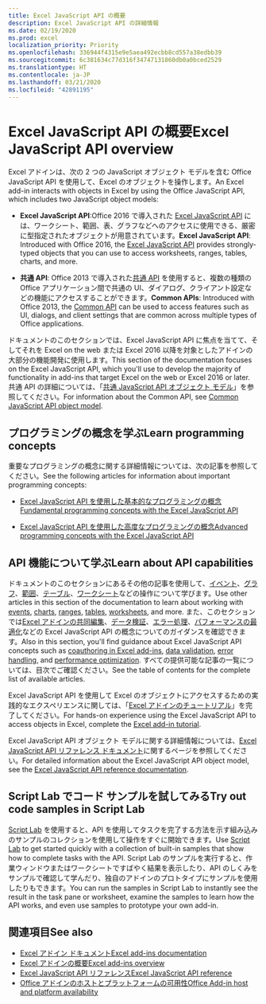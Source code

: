 ```yaml
---
title: Excel JavaScript API の概要
description: Excel JavaScript API の詳細情報
ms.date: 02/19/2020
ms.prod: excel
localization_priority: Priority
ms.openlocfilehash: 336944f4315e9e5aea492ecbb8cd557a38edbb39
ms.sourcegitcommit: 6c381634c77d316f34747131860db0a0bced2529
ms.translationtype: HT
ms.contentlocale: ja-JP
ms.lasthandoff: 03/21/2020
ms.locfileid: "42891195"
---
```

# <a name="excel-javascript-api-overview"></a><span data-ttu-id="645df-103">Excel JavaScript API の概要</span><span class="sxs-lookup"><span data-stu-id="645df-103">Excel JavaScript API overview</span></span>

<span data-ttu-id="645df-104">Excel アドインは、次の 2 つの JavaScript オブジェクト モデルを含む Office JavaScript API を使用して、Excel のオブジェクトを操作します。</span><span class="sxs-lookup"><span data-stu-id="645df-104">An Excel add-in interacts with objects in Excel by using the Office JavaScript API, which includes two JavaScript object models:</span></span>

* <span data-ttu-id="645df-105">**Excel JavaScript API**:Office 2016 で導入された [Excel JavaScript API](/javascript/api/excel) には、ワークシート、範囲、表、グラフなどへのアクセスに使用できる、厳密に型指定されたオブジェクトが用意されています。</span><span class="sxs-lookup"><span data-stu-id="645df-105">**Excel JavaScript API**: Introduced with Office 2016, the [Excel JavaScript API](/javascript/api/excel) provides strongly-typed objects that you can use to access worksheets, ranges, tables, charts, and more.</span></span> 

* <span data-ttu-id="645df-106">**共通 API**: Office 2013 で導入された[共通 API](/javascript/api/office) を使用すると、複数の種類の Office アプリケーション間で共通の UI、ダイアログ、クライアント設定などの機能にアクセスすることができます。</span><span class="sxs-lookup"><span data-stu-id="645df-106">**Common APIs**: Introduced with Office 2013, the [Common API](/javascript/api/office) can be used to access features such as UI, dialogs, and client settings that are common across multiple types of Office applications.</span></span>

<span data-ttu-id="645df-107">ドキュメントのこのセクションでは、Excel JavaScript API に焦点を当てて、そしてそれを Excel on the web または Excel 2016 以降を対象としたアドインの大部分の機能開発に使用します。</span><span class="sxs-lookup"><span data-stu-id="645df-107">This section of the documentation focuses on the Excel JavaScript API, which you'll use to develop the majority of functionality in add-ins that target Excel on the web or Excel 2016 or later.</span></span> <span data-ttu-id="645df-108">共通 API の詳細については、「[共通 JavaScript API オブジェクト モデル](../../develop/office-javascript-api-object-model.md)」を参照してください。</span><span class="sxs-lookup"><span data-stu-id="645df-108">For information about the Common API, see [Common JavaScript API object model](../../develop/office-javascript-api-object-model.md).</span></span> 

## <a name="learn-programming-concepts"></a><span data-ttu-id="645df-109">プログラミングの概念を学ぶ</span><span class="sxs-lookup"><span data-stu-id="645df-109">Learn programming concepts</span></span>

<span data-ttu-id="645df-110">重要なプログラミングの概念に関する詳細情報については、次の記事を参照してください。</span><span class="sxs-lookup"><span data-stu-id="645df-110">See the following articles for information about important programming concepts:</span></span>
 
- [<span data-ttu-id="645df-111">Excel JavaScript API を使用した基本的なプログラミングの概念</span><span class="sxs-lookup"><span data-stu-id="645df-111">Fundamental programming concepts with the Excel JavaScript API</span></span>](../../excel/excel-add-ins-core-concepts.md)

- [<span data-ttu-id="645df-112">Excel JavaScript API を使用した高度なプログラミングの概念</span><span class="sxs-lookup"><span data-stu-id="645df-112">Advanced programming concepts with the Excel JavaScript API</span></span>](../../excel/excel-add-ins-advanced-concepts.md)

## <a name="learn-about-api-capabilities"></a><span data-ttu-id="645df-113">API 機能について学ぶ</span><span class="sxs-lookup"><span data-stu-id="645df-113">Learn about API capabilities</span></span>

<span data-ttu-id="645df-114">ドキュメントのこのセクションにあるその他の記事を使用して、[イベント](../../excel/excel-add-ins-events.md)、[グラフ](../../excel/excel-add-ins-charts.md)、[範囲](../../excel/excel-add-ins-ranges.md)、[テーブル](../../excel/excel-add-ins-tables.md)、[ワークシート](../../excel/excel-add-ins-worksheets.md)などの操作について学びます。</span><span class="sxs-lookup"><span data-stu-id="645df-114">Use other articles in this section of the documentation to learn about working with [events](../../excel/excel-add-ins-events.md), [charts](../../excel/excel-add-ins-charts.md), [ranges](../../excel/excel-add-ins-ranges.md), [tables](../../excel/excel-add-ins-tables.md), [worksheets](../../excel/excel-add-ins-worksheets.md), and more.</span></span> <span data-ttu-id="645df-115">また、このセクションでは[Excel アドインの共同編集](../../excel/co-authoring-in-excel-add-ins.md)、[データ検証](../../excel/excel-add-ins-data-validation.md)、[エラー処理](../../excel/excel-add-ins-error-handling.md)、[パフォーマンスの最適化](../../excel/performance.md)などの Excel JavaScript API の概念についてのガイダンスを確認できます。</span><span class="sxs-lookup"><span data-stu-id="645df-115">Also in this section, you'll find guidance about Excel JavaScript API concepts such as [coauthoring in Excel add-ins](../../excel/co-authoring-in-excel-add-ins.md), [data validation](../../excel/excel-add-ins-data-validation.md), [error handling](../../excel/excel-add-ins-error-handling.md), and [performance optimization](../../excel/performance.md).</span></span> <span data-ttu-id="645df-116">すべての提供可能な記事の一覧については、目次でご確認ください。</span><span class="sxs-lookup"><span data-stu-id="645df-116">See the table of contents for the complete list of available articles.</span></span>

<span data-ttu-id="645df-117">Excel JavaScript API を使用して Excel のオブジェクトにアクセスするための実践的なエクスペリエンスに関しては、「[Excel アドインのチュートリアル](../../tutorials/excel-tutorial.md)」を完了してください。</span><span class="sxs-lookup"><span data-stu-id="645df-117">For hands-on experience using the Excel JavaScript API to access objects in Excel, complete the [Excel add-in tutorial](../../tutorials/excel-tutorial.md).</span></span> 

<span data-ttu-id="645df-118">Excel JavaScript API オブジェクト モデルに関する詳細情報については、[Excel JavaScript API リファレンス ドキュメント](/javascript/api/excel)に関するページを参照してください。</span><span class="sxs-lookup"><span data-stu-id="645df-118">For detailed information about the Excel JavaScript API object model, see the [Excel JavaScript API reference documentation](/javascript/api/excel).</span></span>

## <a name="try-out-code-samples-in-script-lab"></a><span data-ttu-id="645df-119">Script Lab でコード サンプルを試してみる</span><span class="sxs-lookup"><span data-stu-id="645df-119">Try out code samples in Script Lab</span></span>

<span data-ttu-id="645df-120">[Script Lab](../../overview/explore-with-script-lab.md) を使用すると、API を使用してタスクを完了する方法を示す組み込みのサンプルのコレクションを使用して操作をすぐに開始できます。</span><span class="sxs-lookup"><span data-stu-id="645df-120">Use [Script Lab](../../overview/explore-with-script-lab.md) to get started quickly with a collection of built-in samples that show how to complete tasks with the API.</span></span> <span data-ttu-id="645df-121">Script Lab のサンプルを実行すると、作業ウィンドウまたはワークシートですばやく結果を表示したり、API のしくみをサンプルで確認して学んだり、独自のアドインのプロトタイプにサンプルを使用したりもできます。</span><span class="sxs-lookup"><span data-stu-id="645df-121">You can run the samples in Script Lab to instantly see the result in the task pane or worksheet, examine the samples to learn how the API works, and even use samples to prototype your own add-in.</span></span>

## <a name="see-also"></a><span data-ttu-id="645df-122">関連項目</span><span class="sxs-lookup"><span data-stu-id="645df-122">See also</span></span>

- [<span data-ttu-id="645df-123">Excel アドイン ドキュメント</span><span class="sxs-lookup"><span data-stu-id="645df-123">Excel add-ins documentation</span></span>](../../excel/index.md)
- [<span data-ttu-id="645df-124">Excel アドインの概要</span><span class="sxs-lookup"><span data-stu-id="645df-124">Excel add-ins overview</span></span>](../../excel/excel-add-ins-overview.md)
- [<span data-ttu-id="645df-125">Excel JavaScript API リファレンス</span><span class="sxs-lookup"><span data-stu-id="645df-125">Excel JavaScript API reference</span></span>](/javascript/api/excel)
- [<span data-ttu-id="645df-126">Office アドインのホストとプラットフォームの可用性</span><span class="sxs-lookup"><span data-stu-id="645df-126">Office Add-in host and platform availability</span></span>](../../overview/office-add-in-availability.md)
